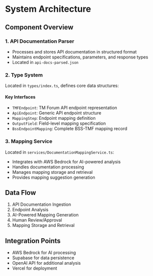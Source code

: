 # System Architecture

## Component Overview

### 1. API Documentation Parser
- Processes and stores API documentation in structured format
- Maintains endpoint specifications, parameters, and response types
- Located in `api-docs-parsed.json`

### 2. Type System
Located in `types/index.ts`, defines core data structures:

#### Key Interfaces
- `TMFEndpoint`: TM Forum API endpoint representation
- `ApiEndpoint`: Generic API endpoint structure
- `MappingStep`: Endpoint mapping definition
- `OutputField`: Field-level mapping specification
- `BssEndpointMapping`: Complete BSS-TMF mapping record

### 3. Mapping Service
Located in `services/DocumentationMappingService.ts`:
- Integrates with AWS Bedrock for AI-powered analysis
- Handles documentation processing
- Manages mapping storage and retrieval
- Provides mapping suggestion generation

## Data Flow
1. API Documentation Ingestion
2. Endpoint Analysis
3. AI-Powered Mapping Generation
4. Human Review/Approval
5. Mapping Storage and Retrieval

## Integration Points
- AWS Bedrock for AI processing
- Supabase for data persistence
- OpenAI API for additional analysis
- Vercel for deployment 